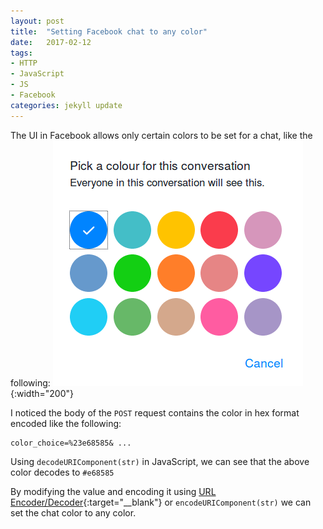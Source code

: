 ```yaml
---
layout: post
title:  "Setting Facebook chat to any color"
date:   2017-02-12
tags:
- HTTP
- JavaScript
- JS
- Facebook
categories: jekyll update
---
```


The UI in Facebook allows only certain colors to be set for a chat, like the following:
![Facebook chat color changer](/images/facebook-chat-color.png){:width="200"}

I noticed the body of the `POST` request contains the color  in hex format encoded like the following:

    color_choice=%23e68585& ...

Using `decodeURIComponent(str)` in JavaScript, we can see that the above color decodes to `#e68585`

By modifying the value and encoding it using [URL Encoder/Decoder](http://meyerweb.com/eric/tools/dencoder/){:target="__blank"} or `encodeURIComponent(str)` we can set the chat color to any color.
